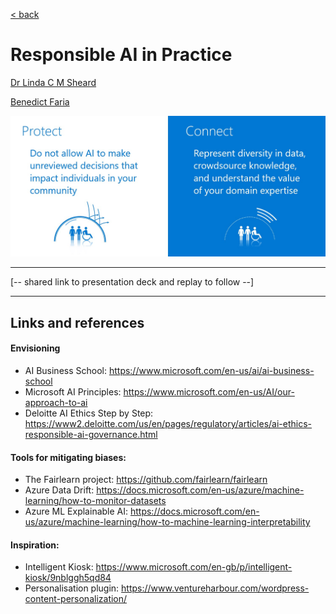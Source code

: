 [< back](../Lab2.md)

# Responsible AI in Practice
[Dr Linda C M Sheard](https://www.linkedin/in/lindacmg)

[Benedict Faria](https://www.linkedin.com/in/benedict-faria-117a51/)

<img src='./img/presentation2.jpg'/>

<hr>
[-- shared link to presentation deck and replay to follow --]
<hr>


## Links and references
#### Envisioning
- AI Business School: https://www.microsoft.com/en-us/ai/ai-business-school
- Microsoft AI Principles: https://www.microsoft.com/en-us/AI/our-approach-to-ai
- Deloitte AI Ethics Step by Step: https://www2.deloitte.com/us/en/pages/regulatory/articles/ai-ethics-responsible-ai-governance.html

#### Tools for mitigating biases:
- The Fairlearn project: https://github.com/fairlearn/fairlearn
- Azure Data Drift: https://docs.microsoft.com/en-us/azure/machine-learning/how-to-monitor-datasets
- Azure ML Explainable AI:  https://docs.microsoft.com/en-us/azure/machine-learning/how-to-machine-learning-interpretability

#### Inspiration:
- Intelligent Kiosk: https://www.microsoft.com/en-gb/p/intelligent-kiosk/9nblggh5qd84
- Personalisation plugin: https://www.ventureharbour.com/wordpress-content-personalization/
